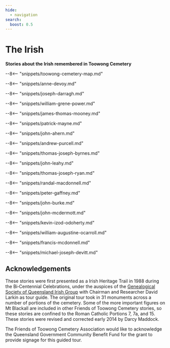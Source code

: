 ```yaml
---
hide:
  - navigation
search:
  boost: 0.5  
---
```


# The Irish  

**Stories about the Irish remembered in Toowong Cemetery**

--8<-- "snippets/toowong-cemetery-map.md"

--8<-- "snippets/anne-devoy.md"

<!--
??? directions "Directions" 

    Return to the road proceeding about halfway up to Elizabeth Dale Walk (previously 12^th^ Avenue) to see on the left
--> 

--8<-- "snippets/joseph-darragh.md"

<!--
??? directions "Directions" 

    Just past the three Darragh graves in the row behind is…
-->

--8<-- "snippets/william-grene-power.md"


<!--
??? directions "Directions" 

    Next is the grave of the Mooney family…
-->

--8<-- "snippets/james-thomas-mooney.md"


--8<-- "snippets/patrick-mayne.md"


<!--
??? directions "Directions" 

    At the end of the Ave on the left is the grey celtic cross of…
-->

--8<-- "snippets/john-ahern.md"

<!--
??? directions "Directions" 

    Around the corner into O'Doherty Avenue (previously 11^th^ Avenue) we find on the left…
-->

--8<-- "snippets/andrew-purcell.md"

<!--
??? directions "Directions" 

    To the right of this monument
-->
  
--8<-- "snippets/thomas-joseph-byrnes.md"
  
<!--
??? directions "Directions" 

    Pause here for a moment and look across the road to the right to view…
-->

--8<-- "snippets/john-leahy.md"

--8<-- "snippets/thomas-joseph-ryan.md"

<!--
??? directions "Directions" 

    Continuing along the road on the left is a granite memorial topped with a cross…
-->

--8<-- "snippets/randal-macdonnell.md"

<!--
??? directions "Directions" 

    A little further on is a white monument, overshadowed by a tree on the left, to…
-->

--8<-- "snippets/peter-gaffney.md"

<!--
??? directions "Directions" 

    Take a detour off the road behind Gaffney’s grave to the left and go down the hill a third of the way to find the grave with an anchor…
-->

--8<-- "snippets/john-burke.md"

--8<-- "snippets/john-mcdermott.md"

<!--
??? directions "Directions" 

    Continue along the road to the next grey celtic cross of Ireland
-->

--8<-- "snippets/kevin-izod-odoherty.md"

<!--
??? directions "Directions" 

    Again detour down this row to the left passing, on the right, Maloney, McKay and Toomey to see on the left past a tree the remains of the grave of…
-->

--8<-- "snippets/william-augustine-ocarroll.md"


<!--
??? directions "Directions" 

    Return to the road at O’Doherty’s cross and turn back to the right along the road past the Gaffney and MacDonnell graves watching out on the left‑hand side for a white stone with a dove on top (Joseph Doran). 

    Turn left here off the road and go up the hill to the dark grey celtic cross of…
-->

--8<-- "snippets/francis-mcdonnell.md"

<!--
??? directions "Directions" 

    Return to the road and a few steps along is the grey celtic cross of…
-->

--8<-- "snippets/michael-joseph-devitt.md"


## Acknowledgements

These stories were first presented as a Irish Heritage Trail in 1988 during the Bi‑Centennial Celebrations, under the auspices of the [Genealogical Society of Queensland Irish Group](https://www.gsq.org.au/what-gsq-offers/interest-groups/#english) with Chairman and Researcher David Larkin as tour guide. The original tour took in 31 monuments across a number of portions of the cemetery. Some of the more important figures on Mt Blackall are included in other Friends of Toowong Cemetery stories, so these stories are confined to the Roman Catholic Portions 7, 7a, and 15. These stories were revised and corrected early 2014 by Darcy Maddock.

The Friends of Toowong Cemetery Association would like to acknowledge the Queensland Government Community Benefit Fund for the grant to provide signage for this guided tour.

<!--
<div class="noprint" markdown="1">
## Brochure

**[Download this walk](../assets/guides/irish-trail.pdf)** - designed to be printed and folded in half to make an A5 brochure.

</div>
-->
